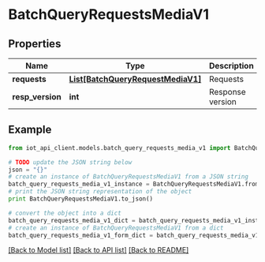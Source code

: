 # BatchQueryRequestsMediaV1


## Properties
Name | Type | Description | Notes
------------ | ------------- | ------------- | -------------
**requests** | [**List[BatchQueryRequestMediaV1]**](BatchQueryRequestMediaV1.md) | Requests | 
**resp_version** | **int** | Response version | 

## Example

```python
from iot_api_client.models.batch_query_requests_media_v1 import BatchQueryRequestsMediaV1

# TODO update the JSON string below
json = "{}"
# create an instance of BatchQueryRequestsMediaV1 from a JSON string
batch_query_requests_media_v1_instance = BatchQueryRequestsMediaV1.from_json(json)
# print the JSON string representation of the object
print BatchQueryRequestsMediaV1.to_json()

# convert the object into a dict
batch_query_requests_media_v1_dict = batch_query_requests_media_v1_instance.to_dict()
# create an instance of BatchQueryRequestsMediaV1 from a dict
batch_query_requests_media_v1_form_dict = batch_query_requests_media_v1.from_dict(batch_query_requests_media_v1_dict)
```
[[Back to Model list]](../README.md#documentation-for-models) [[Back to API list]](../README.md#documentation-for-api-endpoints) [[Back to README]](../README.md)


